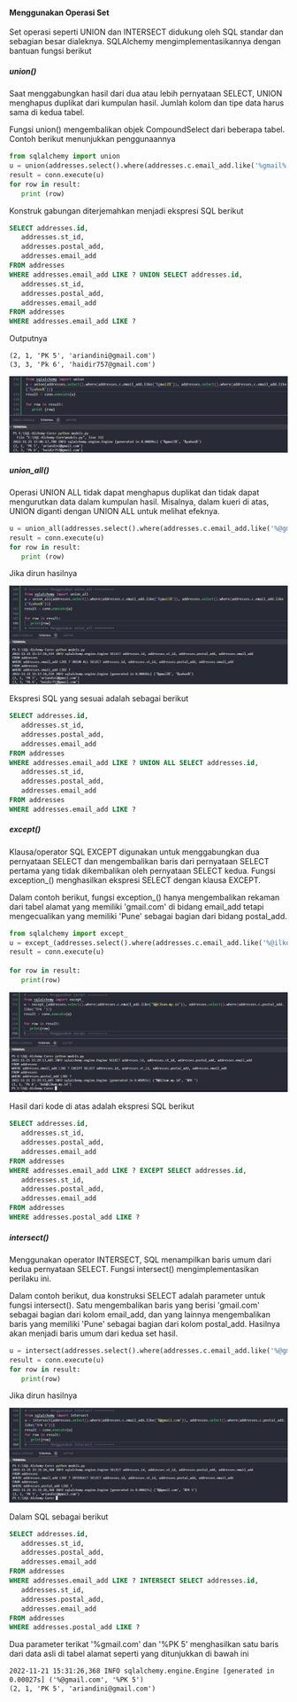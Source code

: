 #### Menggunakan Operasi Set

Set operasi seperti UNION dan INTERSECT didukung oleh SQL standar dan sebagian besar dialeknya. SQLAlchemy mengimplementasikannya dengan bantuan fungsi berikut

##### union()

Saat menggabungkan hasil dari dua atau lebih pernyataan SELECT, UNION menghapus duplikat dari kumpulan hasil. Jumlah kolom dan tipe data harus sama di kedua tabel.

Fungsi union() mengembalikan objek CompoundSelect dari beberapa tabel. Contoh berikut menunjukkan penggunaannya

```python
from sqlalchemy import union
u = union(addresses.select().where(addresses.c.email_add.like('%gmail%')), addresses.select().where(addresses.c.email_add.like('%yahoo%')))
result = conn.execute(u)
for row in result:
   print (row)
```

Konstruk gabungan diterjemahkan menjadi ekspresi SQL berikut

```sql
SELECT addresses.id, 
   addresses.st_id, 
   addresses.postal_add, 
   addresses.email_add
FROM addresses
WHERE addresses.email_add LIKE ? UNION SELECT addresses.id, 
   addresses.st_id, 
   addresses.postal_add, 
   addresses.email_add
FROM addresses
WHERE addresses.email_add LIKE ?
```

Outputnya 

```text
(2, 1, 'PK 5', 'ariandini@gmail.com')
(3, 3, 'Pk 6', 'haidir757@gmail.com')
```

![union](union.png "union()")

##### union_all()

Operasi UNION ALL tidak dapat menghapus duplikat dan tidak dapat mengurutkan data dalam kumpulan hasil. Misalnya, dalam kueri di atas, UNION diganti dengan UNION ALL untuk melihat efeknya.

```python
u = union_all(addresses.select().where(addresses.c.email_add.like('%@gmail.com')), addresses.select().where(addresses.c.email_add.like('%@yahoo.com')))
result = conn.execute(u)
for row in result:
   print (row)
```

Jika dirun hasilnya

![union](union_all.png "union()")

Ekspresi SQL yang sesuai adalah sebagai berikut

```sql
SELECT addresses.id, 
   addresses.st_id, 
   addresses.postal_add, 
   addresses.email_add
FROM addresses
WHERE addresses.email_add LIKE ? UNION ALL SELECT addresses.id, 
   addresses.st_id, 
   addresses.postal_add, 
   addresses.email_add
FROM addresses
WHERE addresses.email_add LIKE ?
```

##### except()

Klausa/operator SQL EXCEPT digunakan untuk menggabungkan dua pernyataan SELECT dan mengembalikan baris dari pernyataan SELECT pertama yang tidak dikembalikan oleh pernyataan SELECT kedua. Fungsi exception_() menghasilkan ekspresi SELECT dengan klausa EXCEPT.

Dalam contoh berikut, fungsi exception_() hanya mengembalikan rekaman dari tabel alamat yang memiliki 'gmail.com' di bidang email_add tetapi mengecualikan yang memiliki 'Pune' sebagai bagian dari bidang postal_add.

```python
from sqlalchemy import except_
u = except_(addresses.select().where(addresses.c.email_add.like('%@ilkom.my.id')), addresses.select().where(addresses.c.postal_add.like('%PK ')))
result = conn.execute(u)

for row in result:
   print(row)
```

![except](except.png "except")

Hasil dari kode di atas adalah ekspresi SQL berikut

```sql
SELECT addresses.id, 
   addresses.st_id, 
   addresses.postal_add, 
   addresses.email_add
FROM addresses
WHERE addresses.email_add LIKE ? EXCEPT SELECT addresses.id, 
   addresses.st_id, 
   addresses.postal_add, 
   addresses.email_add
FROM addresses
WHERE addresses.postal_add LIKE ?
```

##### intersect()

Menggunakan operator INTERSECT, SQL menampilkan baris umum dari kedua pernyataan SELECT. Fungsi intersect() mengimplementasikan perilaku ini.

Dalam contoh berikut, dua konstruksi SELECT adalah parameter untuk fungsi intersect(). Satu mengembalikan baris yang berisi 'gmail.com' sebagai bagian dari kolom email_add, dan yang lainnya mengembalikan baris yang memiliki 'Pune' sebagai bagian dari kolom postal_add. Hasilnya akan menjadi baris umum dari kedua set hasil.

```python
u = intersect(addresses.select().where(addresses.c.email_add.like('%@gmail.com')), addresses.select().where(addresses.c.postal_add.like('%Pune')))
result = conn.execute(u)
for row in result:
   print(row)
```

Jika dirun hasilnya

![except](intersect.png "except")

Dalam SQL sebagai berikut

```sql
SELECT addresses.id, 
   addresses.st_id, 
   addresses.postal_add, 
   addresses.email_add
FROM addresses
WHERE addresses.email_add LIKE ? INTERSECT SELECT addresses.id, 
   addresses.st_id, 
   addresses.postal_add, 
   addresses.email_add
FROM addresses
WHERE addresses.postal_add LIKE ?
```
Dua parameter terikat '%gmail.com' dan '%PK 5' menghasilkan satu baris dari data asli di tabel alamat seperti yang ditunjukkan di bawah ini

```text
2022-11-21 15:31:26,368 INFO sqlalchemy.engine.Engine [generated in 0.00027s] ('%@gmail.com', '%PK 5')
(2, 1, 'PK 5', 'ariandini@gmail.com')
```
